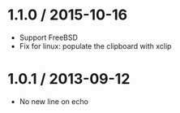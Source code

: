 
1.1.0 / 2015-10-16
==================

  * Support FreeBSD
  * Fix for linux: populate the clipboard with xclip

1.0.1 / 2013-09-12
==================

 * No new line on echo

